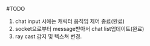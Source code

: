 #TODO

1. chat input 시에는 캐릭터 움직임 제어 종료(완료)
2. socket으로부터 message받아서 chat list업데이트(완료)
3. ray cast 감지 및 텍스쳐 변경.
